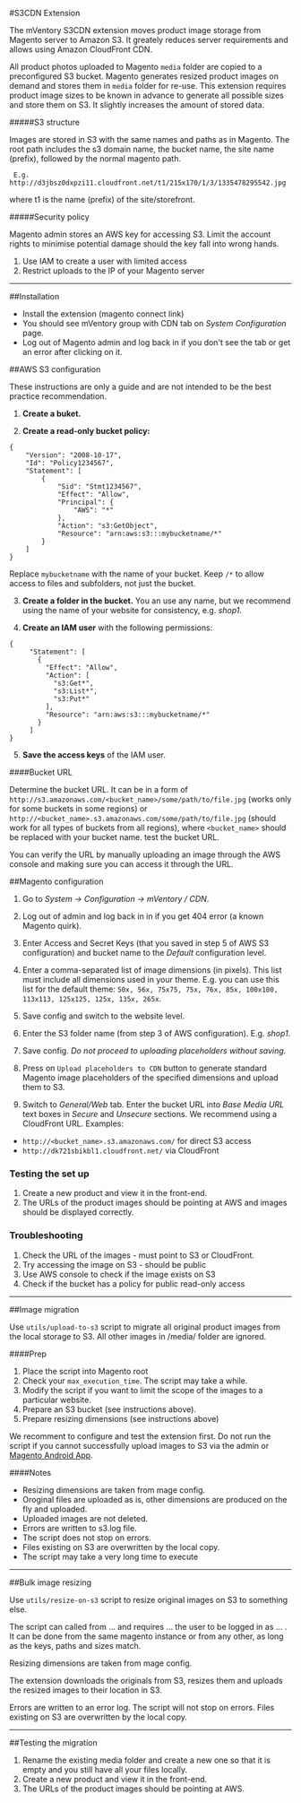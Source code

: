 #S3CDN Extension

The mVentory S3CDN extension moves product image storage from Magento server to Amazon S3. It greately reduces server requirements and allows using Amazon CloudFront CDN.

All product photos uploaded to Magento `media` folder are copied to a preconfigured S3 bucket.
Magento generates resized product images on demand and stores them in `media` folder for re-use. This extension requires product image sizes to be known in advance to generate all possible sizes and store them on S3. It slightly increases the amount of stored data.


#####S3 structure

Images are stored in S3 with the same names and paths as in Magento. The root path includes the s3 domain name, the bucket name, the site name (prefix), followed by the normal magento path.

     E.g. http://d3jbsz0dxpzi11.cloudfront.net/t1/215x170/1/3/1335478295542.jpg

where t1 is the name (prefix) of the site/storefront.

#####Security policy

Magento admin stores an AWS key for accessing S3. Limit the account rights to minimise potential damage should the key fall into wrong hands.

1. Use IAM to create a user with limited access
2. Restrict uploads to the IP of your Magento server

***

##Installation

* Install the extension (magento connect link)
* You should see mVentory group with CDN tab on _System Configuration_ page.
* Log out of Magento admin and log back in if you don't see the tab or get an error after clicking on it.

##AWS S3 configuration

These instructions are only a guide and are not intended to be the best practice recommendation.

1) **Create a buket.**

2) **Create a read-only bucket policy:**

```
{
    "Version": "2008-10-17",
    "Id": "Policy1234567",
    "Statement": [
    	{
    		"Sid": "Stmt1234567",
    		"Effect": "Allow",
    		"Principal": {
    			"AWS": "*"
    		},
    		"Action": "s3:GetObject",
    		"Resource": "arn:aws:s3:::mybucketname/*"
    	}
    ]
}
```
Replace `mybucketname` with the name of your bucket. Keep `/*` to allow access to files and subfolders, not just the bucket.

3) **Create a folder in the bucket.** You an use any name, but we recommend using the name of your website for consistency, e.g. _shop1_.

4) **Create an IAM user** with the following permissions:

```
{
     "Statement": [
       {
         "Effect": "Allow",
         "Action": [
           "s3:Get*",
           "s3:List*",
           "s3:Put*"
         ],
         "Resource": "arn:aws:s3:::mybucketname/*"
       }
     ]
}
```
5) **Save the access keys** of the IAM user.

####Bucket URL

Determine the bucket URL. It can be in a form of `http://s3.amazonaws.com/<bucket_name>/some/path/to/file.jpg` (works only for some buckets in some regions) or `http://<bucket_name>.s3.amazonaws.com/some/path/to/file.jpg` (should work for all types of buckets from all regions),  where `<bucket_name>` should be replaced with your bucket name.
test the bucket URL.

You can verify the URL by manually uploading an image through the AWS console and making sure you can access it through the URL.

##Magento configuration 

1. Go to _System -> Configuration -> mVentory / CDN_.

2. Log out of admin and log back in in if you get 404 error (a known Magento quirk).

3. Enter Access and Secret Keys (that you saved in step 5 of AWS S3 configuration) and bucket name to the _Default_ configuration level.

4. Enter a comma-separated list of image dimensions (in pixels). This list must include all dimensions used in your theme. E.g. you can use this list for the default theme:
`50x, 56x, 75x75, 75x, 76x, 85x, 100x100, 113x113, 125x125, 125x, 135x, 265x`.

5. Save config and switch to the website level.

6. Enter the S3 folder name (from step 3 of AWS configuration). E.g. _shop1_.

7. Save config. *Do not proceed to uploading placeholders without saving.*

8. Press on `Upload placeholders to CDN` button to generate standard Magento image placeholders of the specified dimensions and upload them to S3.

9. Switch to _General/Web_ tab. Enter the bucket URL into _Base Media URL_ text boxes in _Secure_ and _Unsecure_ sections. We recommend using a CloudFront URL.
Examples:
 	
* `http://<bucket_name>.s3.amazonaws.com/` for direct S3 access
* `http://dk721sbikbl1.cloudfront.net/` via CloudFront

### Testing the set up

1. Create a new product and view it in the front-end.
2. The URLs of the product images should be pointing at AWS and images should be displayed correctly.

### Troubleshooting

1. Check the URL of the images - must point to S3 or CloudFront.
2. Try accessing the image on S3 - should be public
3. Use AWS console to check if the image exists on S3
4. Check if the bucket has a policy for public read-only access

***
 
##Image migration

Use `utils/upload-to-s3` script to migrate all original product images from the local storage to S3. All other images in /media/ folder are ignored.

####Prep

1. Place the script into Magento root
2. Check your `max_execution_time`. The script may take a while.
3. Modify the script if you want to limit the scope of the images to a particular website.
4. Prepare an S3 bucket (see instructions above).
5. Prepare resizing dimensions (see instructions above)

We recomment to configure and test the extension first. Do not run the script if you cannot successfully upload images to S3 via the admin or [Magento Android App](http://mventory.com). 

####Notes

* Resizing dimensions are taken from mage config.
* Oroginal files are uploaded as is, other dimensions are produced on the fly and uploaded.
* Uploaded images are not deleted.
* Errors are written to s3.log file. 
* The script does not stop on errors. 
* Files existing on S3 are overwritten by the local copy.
* The script may take a very long time to execute

***

##Bulk image resizing

Use `utils/resize-on-s3` script to resize original images on S3 to something else.

The script can called from ... and requires ... the user to be logged in as ... . It can be done from the same magento instance or from any other, as long as the keys, paths and sizes match.

Resizing dimensions are taken from mage config.

The extension downloads the originals from S3, resizes them and uploads the resized images to their location in S3.

Errors are written to an error log. The script will not stop on errors. Files existing on S3 are overwritten by the local copy.

***

##Testing the migration

1. Rename the existing media folder and create a new one so that it is empty and you still have all your files locally.
2. Create a new product and view it in the front-end.
3. The URLs of the product images should be pointing at AWS.
